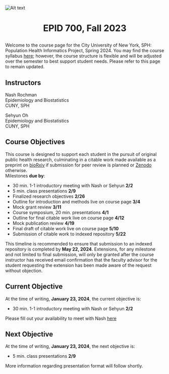 ![Alt text](https://github.com/evoheal/EPID-700-Fall-2023/blob/main/CUNYbannerImage.png)
# <p align="center">EPID 700, Fall 2023</p>

Welcome to the course page for the City University of New York, SPH: Population Health Informatics Project, Spring 2024. You may find the course syllabus [here](https://github.com/evoheal/EPID-700-Fall-2023/blob/main/EPID%20700%20Syllabus%20Fall%202023.pdf); however, the course structure is flexible and will be adjusted over the semester to best support student needs. Please refer to this page to remain updated.

## Instructors
Nash Rochman<br/>
Epidemiology and Biostatistics<br/>
CUNY, SPH

Sehyun Oh<br/>
Epidemiology and Biostatistics<br/>
CUNY, SPH

## Course Objectives

This course is designed to support each student in the pursuit of original public health research, culminating in a citable work made available as a preprint on [bioRxiv](https://www.biorxiv.org/) if submission for peer review is planned or [Zenodo](https://zenodo.org/) otherwise.<br/>
Milestones **due by**:

* 30 min. 1-1 introductory meeting with Nash or Sehyun **2/2**
* 5 min. class presentations **2/9**
* Finalized research objectives **2/26**
* Outline for introduction and methods live on course page **3/4**
* Mock grant review **3/11**
* Course symposium, 20 min. presentations **4/1**
* Outline for final citable work live on course page **4/12**
* Mock publication review **4/19**
* Final draft of citable work live on course page **5/10**
* Submission of citable work to indexed repository **5/22**

This timeline is recommended to ensure that submission to an indexed repository is completed by **May 22, 2024**. Extensions, for any milestone and not limited to final submission, will only be granted after the course instructor has received email confirmation that the faculty advisor for the student requesting the extension has been made aware of the request without objection.

## Current Objective
At the time of writing, **January 23, 2024**, the current objective is:
* 30 min. 1-1 introductory meeting with Nash or Sehyun **2/2**

Please fill out your availability to meet with Nash [here](https://www.when2meet.com/?21042417-uTA8d)

## Next Objective
At the time of writing, **January 23, 2024**, the next objective is:
* 5 min. class presentations **2/9**
  
More information regarding presentation format will follow shortly.
